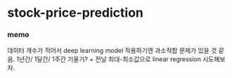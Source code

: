 # stock-price-prediction

### memo
데이터 개수가 적어서 deep learning model 적용하기엔 과소적합 문제가 있을 것 같음.
1년간/ 1달간/ 1주간 기울기? + 전날 최대-최소값으로 linear regression 시도해보자.
